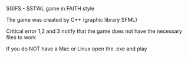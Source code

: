 SGIFS - SSTWL game in FAITH style

The game was created by C++ (graphic library SFML)

Critical error 1,2 and 3 notify that the game does not have the necessary files to work

If you do NOT have a Mac or Linux open the .exe and play